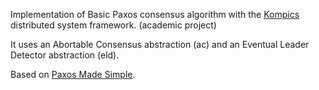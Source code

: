 Implementation of Basic Paxos consensus algorithm with the [Kompics](http://kompics.sics.se/trac) 
distributed system framework. (academic project)

It uses an Abortable Consensus abstraction (ac) and an Eventual Leader Detector abstraction (eld).

Based on [Paxos Made Simple](http://research.microsoft.com/en-us/um/people/lamport/pubs/paxos-simple.pdf).
